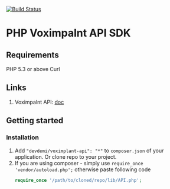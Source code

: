[![Build Status](https://travis-ci.org/devdemi/voximplant-api.svg?branch=master)](https://travis-ci.org/devdemi/voximplant-api)

# PHP Voximpalnt API SDK

## Requirements

PHP 5.3 or above
Curl

## Links

1. Voximpalnt API: [doc](http://voximplant.com/docs/references/httpapi/)

## Getting started

### Installation

1. Add `"devdemi/voximplant-api": "*"` to `composer.json` of your application. Or clone repo to your project.
2. If you are using composer - simply use `require_once 'vendor/autoload.php';` otherwise paste following code
    ```php
    require_once '/path/to/cloned/repo/lib/API.php';
    ```

